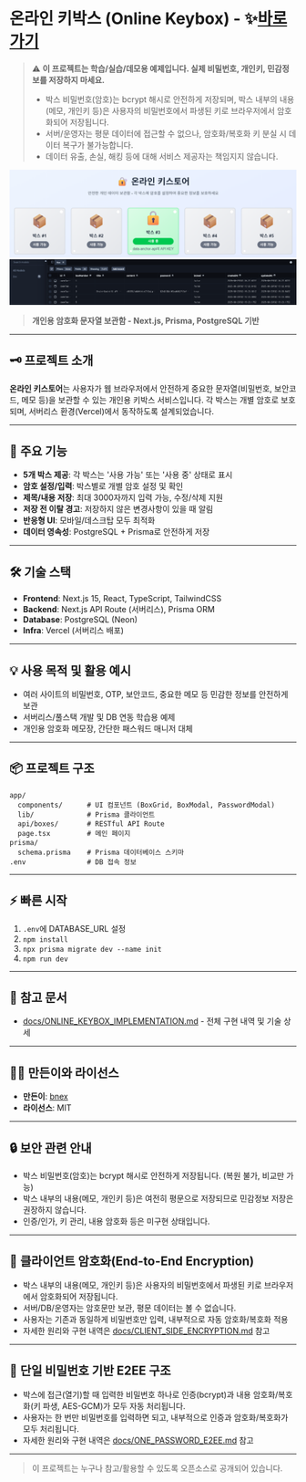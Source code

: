 # 온라인 키박스 (Online Keybox) - ✨[바로가기](https://online-keybox.vercel.app)

> ⚠️ **이 프로젝트는 학습/실습/데모용 예제입니다. 실제 비밀번호, 개인키, 민감정보를 저장하지 마세요.**
> - 박스 비밀번호(암호)는 bcrypt 해시로 안전하게 저장되며, 박스 내부의 내용(메모, 개인키 등)은 사용자의 비밀번호에서 파생된 키로 브라우저에서 암호화되어 저장됩니다.
> - 서버/운영자는 평문 데이터에 접근할 수 없으나, 암호화/복호화 키 분실 시 데이터 복구가 불가능합니다.
> - 데이터 유출, 손실, 해킹 등에 대해 서비스 제공자는 책임지지 않습니다.

<img width="600" alt="온라인키스토어_메인화면" src="docs/온라인키스토어_메인화면.png" />
<img width="600" alt="데이터베이스_단방향해싱_암호화복호화" src="docs/데이터베이스_단방향해싱_암호화복호화.png" />

> **개인용 암호화 문자열 보관함 - Next.js, Prisma, PostgreSQL 기반**

---

## 🗝️ 프로젝트 소개

**온라인 키스토어**는 사용자가 웹 브라우저에서 안전하게 중요한 문자열(비밀번호, 보안코드, 메모 등)을 보관할 수 있는 개인용 키박스 서비스입니다. 각 박스는 개별 암호로 보호되며, 서버리스 환경(Vercel)에서 동작하도록 설계되었습니다.

---

## 🚀 주요 기능
- **5개 박스 제공**: 각 박스는 '사용 가능' 또는 '사용 중' 상태로 표시
- **암호 설정/입력**: 박스별로 개별 암호 설정 및 확인
- **제목/내용 저장**: 최대 3000자까지 입력 가능, 수정/삭제 지원
- **저장 전 이탈 경고**: 저장하지 않은 변경사항이 있을 때 알림
- **반응형 UI**: 모바일/데스크탑 모두 최적화
- **데이터 영속성**: PostgreSQL + Prisma로 안전하게 저장

---

## 🛠️ 기술 스택
- **Frontend**: Next.js 15, React, TypeScript, TailwindCSS
- **Backend**: Next.js API Route (서버리스), Prisma ORM
- **Database**: PostgreSQL (Neon)
- **Infra**: Vercel (서버리스 배포)

---

## 💡 사용 목적 및 활용 예시
- 여러 사이트의 비밀번호, OTP, 보안코드, 중요한 메모 등 민감한 정보를 안전하게 보관
- 서버리스/풀스택 개발 및 DB 연동 학습용 예제
- 개인용 암호화 메모장, 간단한 패스워드 매니저 대체

---

## 📦 프로젝트 구조
```
app/
  components/      # UI 컴포넌트 (BoxGrid, BoxModal, PasswordModal)
  lib/             # Prisma 클라이언트
  api/boxes/       # RESTful API Route
  page.tsx         # 메인 페이지
prisma/
  schema.prisma    # Prisma 데이터베이스 스키마
.env               # DB 접속 정보
```

---

## ⚡ 빠른 시작
1. `.env`에 DATABASE_URL 설정
2. `npm install`
3. `npx prisma migrate dev --name init`
4. `npm run dev`

---

## 📝 참고 문서
- [docs/ONLINE_KEYBOX_IMPLEMENTATION.md](docs/ONLINE_KEYBOX_IMPLEMENTATION.md) - 전체 구현 내역 및 기술 상세

---

## 🧑‍💻 만든이와 라이선스
- **만든이**: [bnex](https://github.com/bnex)
- **라이선스**: MIT

---

## 🔒 보안 관련 안내
- 박스 비밀번호(암호)는 bcrypt 해시로 안전하게 저장됩니다. (복원 불가, 비교만 가능)
- 박스 내부의 내용(메모, 개인키 등)은 여전히 평문으로 저장되므로 민감정보 저장은 권장하지 않습니다.
- 인증/인가, 키 관리, 내용 암호화 등은 미구현 상태입니다.

---

## 🔐 클라이언트 암호화(End-to-End Encryption)
- 박스 내부의 내용(메모, 개인키 등)은 사용자의 비밀번호에서 파생된 키로 브라우저에서 암호화되어 저장됩니다.
- 서버/DB/운영자는 암호문만 보관, 평문 데이터는 볼 수 없습니다.
- 사용자는 기존과 동일하게 비밀번호만 입력, 내부적으로 자동 암호화/복호화 적용
- 자세한 원리와 구현 내역은 [docs/CLIENT_SIDE_ENCRYPTION.md](docs/CLIENT_SIDE_ENCRYPTION.md) 참고

---

## 🔑 단일 비밀번호 기반 E2EE 구조
- 박스에 접근(열기)할 때 입력한 비밀번호 하나로 인증(bcrypt)과 내용 암호화/복호화(키 파생, AES-GCM)가 모두 자동 처리됩니다.
- 사용자는 한 번만 비밀번호를 입력하면 되고, 내부적으로 인증과 암호화/복호화가 모두 처리됩니다.
- 자세한 원리와 구현 내역은 [docs/ONE_PASSWORD_E2EE.md](docs/ONE_PASSWORD_E2EE.md) 참고

---

> 이 프로젝트는 누구나 참고/활용할 수 있도록 오픈소스로 공개되어 있습니다.
